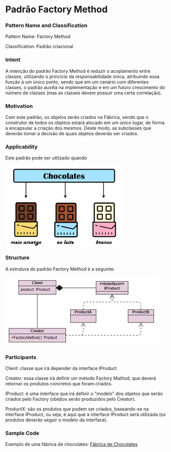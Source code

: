 # Padrão Factory Method

### Pattern Name and Classification

Pattern Name: Factory Method

Classification: Padrão criacional

### Intent

A intenção do padrão Factory Method é reduzir o acoplamento entre classes, utilizando o princício da responsabilidade única, atribuindo essa função à um único ponto, sendo que em um cenário com diferentes classes, o padrão auxilia na implementação e em um futuro crescimento do número de classes (mas as classes devem possuir uma certa correlação).

### Motivation

Com este padrão, os objetos serão criados na Fábrica, sendo que o construtor de todos os objetos estará alocado em um único lugar, de forma a encapsular a criação dos mesmos. Deste modo, as subclasses que deverão tomar a decisão de quais objetos deverão ser criados.

### Applicability

Este padrão pode ser utilizado quando 

![imagem](https://github.com/10Daniele/Padroes_Projeto/blob/master/FactoryMethod/imagem.png)


### Structure

A estrutura do padrão Factory Method é a seguinte:

![imagem](https://github.com/10Daniele/Padroes_Projeto/blob/master/FactoryMethod/Structure.png)

### Participants

Client: classe que irá depender da interface IProduct

Creator: essa classe irá definir um método Factory Mathod, que deverá retornar os produtos concretos que foram criados.

IProduct: é uma interface que irá definir o "modelo" dos objetos que serão criados pelo Factory (obejtos serão produzidos pelo Creator).

ProductX: são os produtos que podem ser criados, baseando-se na interface IProduct, ou seja, é aqui que a interface IProduct será utilizada (os produtos deverão seguir o modelo da interface).

### Sample Code

Exemplo de uma fábrica de chocolates: [Fábrica de Chocolates](https://github.com/10Daniele/Padroes_Projeto/tree/master/FactoryMethod/Exemplo_Tipos_Chocolate)

